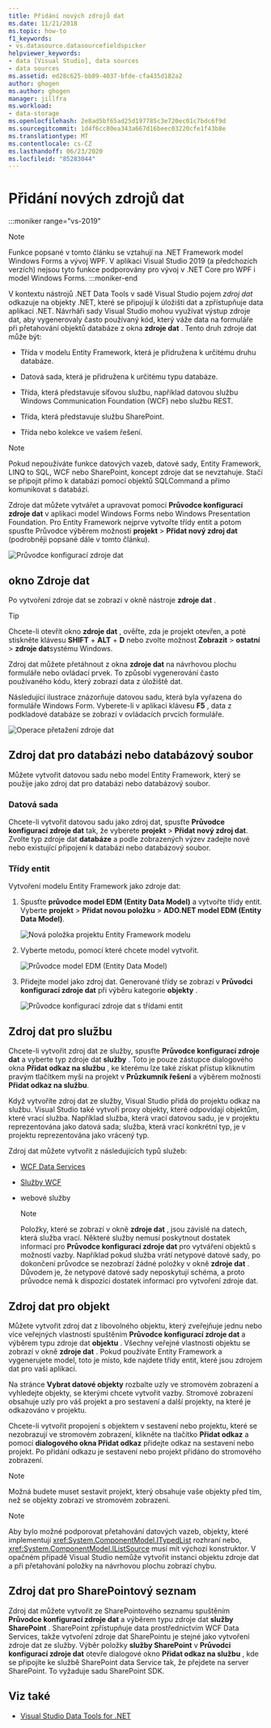 ```yaml
---
title: Přidání nových zdrojů dat
ms.date: 11/21/2018
ms.topic: how-to
f1_keywords:
- vs.datasource.datasourcefieldspicker
helpviewer_keywords:
- data [Visual Studio], data sources
- data sources
ms.assetid: ed28c625-bb89-4037-bfde-cfa435d182a2
author: ghogen
ms.author: ghogen
manager: jillfra
ms.workload:
- data-storage
ms.openlocfilehash: 2e8ad5bf65ad25d197785c3e720ec01c7bdc6f9d
ms.sourcegitcommit: 1d4f6cc80ea343a667d16beec03220cfe1f43b8e
ms.translationtype: MT
ms.contentlocale: cs-CZ
ms.lasthandoff: 06/23/2020
ms.locfileid: "85283044"
---
```

# <a name="add-new-data-sources"></a>Přidání nových zdrojů dat

:::moniker range="vs-2019"
> [!NOTE]
> Funkce popsané v tomto článku se vztahují na .NET Framework model Windows Forms a vývoj WPF. V aplikaci Visual Studio 2019 (a předchozích verzích) nejsou tyto funkce podporovány pro vývoj v .NET Core pro WPF i model Windows Forms.
:::moniker-end

V kontextu nástrojů .NET Data Tools v sadě Visual Studio pojem *zdroj dat* odkazuje na objekty .NET, které se připojují k úložišti dat a zpřístupňuje data aplikaci .NET. Návrháři sady Visual Studio mohou využívat výstup zdroje dat, aby vygenerovaly často používaný kód, který váže data na formuláře při přetahování objektů databáze z okna **zdroje dat** . Tento druh zdroje dat může být:

- Třída v modelu Entity Framework, která je přidružena k určitému druhu databáze.

- Datová sada, která je přidružena k určitému typu databáze.

- Třída, která představuje síťovou službu, například datovou službu Windows Communication Foundation (WCF) nebo službu REST.

- Třída, která představuje službu SharePoint.

- Třída nebo kolekce ve vašem řešení.

> [!NOTE]
> Pokud nepoužíváte funkce datových vazeb, datové sady, Entity Framework, LINQ to SQL, WCF nebo SharePoint, koncept zdroje dat se nevztahuje. Stačí se připojit přímo k databázi pomocí objektů SQLCommand a přímo komunikovat s databází.

Zdroje dat můžete vytvářet a upravovat pomocí **Průvodce konfigurací zdroje dat** v aplikaci model Windows Forms nebo Windows Presentation Foundation. Pro Entity Framework nejprve vytvořte třídy entit a potom spusťte Průvodce výběrem možnosti **projekt**  >  **Přidat nový zdroj dat** (podrobněji popsané dále v tomto článku).

![Průvodce konfigurací zdroje dat](../data-tools/media/data-source-configuration-wizard.png)

## <a name="data-sources-window"></a>okno Zdroje dat

Po vytvoření zdroje dat se zobrazí v okně nástroje **zdroje dat** .

> [!TIP]
> Chcete-li otevřít okno **zdroje dat** , ověřte, zda je projekt otevřen, a poté stiskněte klávesu **SHIFT** + **ALT** + **D** nebo zvolte možnost **Zobrazit**  >  **ostatní**  >  **zdroje dat**systému Windows.

Zdroj dat můžete přetáhnout z okna **zdroje dat** na návrhovou plochu formuláře nebo ovládací prvek. To způsobí vygenerování často používaného kódu, který zobrazí data z úložiště dat.

Následující ilustrace znázorňuje datovou sadu, která byla vyřazena do formuláře Windows Form. Vyberete-li v aplikaci klávesu **F5** , data z podkladové databáze se zobrazí v ovládacích prvcích formuláře.

![Operace přetažení zdroje dat](../data-tools/media/raddata-data-source-drag-operation.png)

## <a name="data-source-for-a-database-or-a-database-file"></a>Zdroj dat pro databázi nebo databázový soubor

Můžete vytvořit datovou sadu nebo model Entity Framework, který se použije jako zdroj dat pro databázi nebo databázový soubor.

### <a name="dataset"></a>Datová sada

Chcete-li vytvořit datovou sadu jako zdroj dat, spusťte **Průvodce konfigurací zdroje dat** tak, že vyberete **projekt**  >  **Přidat nový zdroj dat**. Zvolte typ zdroje dat **databáze** a podle zobrazených výzev zadejte nové nebo existující připojení k databázi nebo databázový soubor.

### <a name="entity-classes"></a>Třídy entit

Vytvoření modelu Entity Framework jako zdroje dat:

1. Spusťte **průvodce model EDM (Entity Data Model)** a vytvořte třídy entit. Vyberte **projekt**  >  **Přidat novou položku**  >  **ADO.NET model EDM (Entity Data Model)**.

   ![Nová položka projektu Entity Framework modelu](../data-tools/media/raddata-new-entity-framework-model-project-item.png)

1. Vyberte metodu, pomocí které chcete model vytvořit.

   ![Průvodce model EDM (Entity Data Model)](../data-tools/media/raddata-entity-data-model-wizard.png)

1. Přidejte model jako zdroj dat. Generované třídy se zobrazí v **Průvodci konfigurací zdroje dat** při výběru kategorie **objekty** .

   ![Průvodce konfigurací zdroje dat s třídami entit](../data-tools/media/raddata-data-source-configuration-wizard-with-entity-classes.png)

## <a name="data-source-for-a-service"></a>Zdroj dat pro službu

Chcete-li vytvořit zdroj dat ze služby, spusťte **Průvodce konfigurací zdroje dat** a vyberte typ zdroje dat **služby** . Toto je pouze zástupce dialogového okna **Přidat odkaz na službu** , ke kterému lze také získat přístup kliknutím pravým tlačítkem myši na projekt v **Průzkumník řešení** a výběrem možnosti **Přidat odkaz na službu**.

Když vytvoříte zdroj dat ze služby, Visual Studio přidá do projektu odkaz na službu. Visual Studio také vytvoří proxy objekty, které odpovídají objektům, které vrací služba. Například služba, která vrací datovou sadu, je v projektu reprezentována jako datová sada; služba, která vrací konkrétní typ, je v projektu reprezentována jako vrácený typ.

Zdroj dat můžete vytvořit z následujících typů služeb:

- [WCF Data Services](/dotnet/framework/data/wcf/wcf-data-services-overview)

- [Služby WCF](../data-tools/windows-communication-foundation-services-and-wcf-data-services-in-visual-studio.md)

- webové služby

    > [!NOTE]
    > Položky, které se zobrazí v okně **zdroje dat** , jsou závislé na datech, která služba vrací. Některé služby nemusí poskytnout dostatek informací pro **Průvodce konfigurací zdroje dat** pro vytváření objektů s možností vazby. Například pokud služba vrátí netypové datové sady, po dokončení průvodce se nezobrazí žádné položky v okně **zdroje dat** . Důvodem je, že netypové datové sady neposkytují schéma, a proto průvodce nemá k dispozici dostatek informací pro vytvoření zdroje dat.

## <a name="data-source-for-an-object"></a>Zdroj dat pro objekt

Můžete vytvořit zdroj dat z libovolného objektu, který zveřejňuje jednu nebo více veřejných vlastností spuštěním **Průvodce konfigurací zdroje dat** a výběrem typu zdroje dat **objektu** . Všechny veřejné vlastnosti objektu se zobrazí v okně **zdroje dat** . Pokud používáte Entity Framework a vygenerujete model, toto je místo, kde najdete třídy entit, které jsou zdrojem dat pro vaši aplikaci.

Na stránce **Vybrat datové objekty** rozbalte uzly ve stromovém zobrazení a vyhledejte objekty, se kterými chcete vytvořit vazby. Stromové zobrazení obsahuje uzly pro váš projekt a pro sestavení a další projekty, na které je odkazováno v projektu.

Chcete-li vytvořit propojení s objektem v sestavení nebo projektu, které se nezobrazují ve stromovém zobrazení, klikněte na tlačítko **Přidat odkaz** a pomocí **dialogového okna Přidat odkaz** přidejte odkaz na sestavení nebo projekt. Po přidání odkazu je sestavení nebo projekt přidáno do stromového zobrazení.

> [!NOTE]
> Možná budete muset sestavit projekt, který obsahuje vaše objekty před tím, než se objekty zobrazí ve stromovém zobrazení.

> [!NOTE]
> Aby bylo možné podporovat přetahování datových vazeb, objekty, které implementují <xref:System.ComponentModel.ITypedList> rozhraní nebo, <xref:System.ComponentModel.IListSource> musí mít výchozí konstruktor. V opačném případě Visual Studio nemůže vytvořit instanci objektu zdroje dat a při přetahování položky na návrhovou plochu zobrazí chybu.

## <a name="data-source-for-a-sharepoint-list"></a>Zdroj dat pro SharePointový seznam

Zdroj dat můžete vytvořit ze SharePointového seznamu spuštěním **Průvodce konfigurací zdroje dat** a výběrem typu zdroje dat **služby SharePoint** . SharePoint zpřístupňuje data prostřednictvím WCF Data Services, takže vytvoření zdroje dat SharePointu je stejné jako vytvoření zdroje dat ze služby. Výběr položky **služby SharePoint** v **Průvodci konfigurací zdroje dat** otevře dialogové okno **Přidat odkaz na službu** , kde se připojíte ke službě SharePoint data Service tak, že přejdete na server SharePoint. To vyžaduje sadu SharePoint SDK.

## <a name="see-also"></a>Viz také

- [Visual Studio Data Tools for .NET](../data-tools/visual-studio-data-tools-for-dotnet.md)
